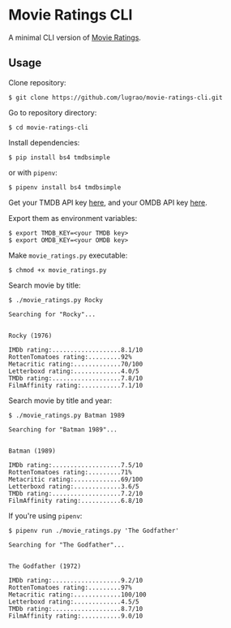 # Movie Ratings CLI

A minimal CLI version of [Movie Ratings](https://movie-ratings.vercel.app/).

## Usage
Clone repository:
```
$ git clone https://github.com/lugrao/movie-ratings-cli.git
```
Go to repository directory:
```
$ cd movie-ratings-cli
```

Install dependencies:
```
$ pip install bs4 tmdbsimple
```
or with `pipenv`:
```
$ pipenv install bs4 tmdbsimple
```

Get your TMDB API key [here](https://developers.themoviedb.org/3/getting-started/introduction), and your OMDB API key [here](http://www.omdbapi.com/apikey.aspx).

Export them as environment variables:
```
$ export TMDB_KEY=<your TMDB key>
$ export OMDB_KEY=<your OMDB key>
```
Make `movie_ratings.py` executable:
```
$ chmod +x movie_ratings.py
```
Search movie by title:
```
$ ./movie_ratings.py Rocky

Searching for "Rocky"...


Rocky (1976)

IMDb rating:...................8.1/10
RottenTomatoes rating:.........92%
Metacritic rating:.............70/100
Letterboxd rating:.............4.0/5
TMDb rating:...................7.8/10
FilmAffinity rating:...........7.1/10
```
Search movie by title and year:
```
$ ./movie_ratings.py Batman 1989

Searching for "Batman 1989"...


Batman (1989)

IMDb rating:...................7.5/10
RottenTomatoes rating:.........71%
Metacritic rating:.............69/100
Letterboxd rating:.............3.6/5
TMDb rating:...................7.2/10
FilmAffinity rating:...........6.8/10
```

If you're using `pipenv`:
```
$ pipenv run ./movie_ratings.py 'The Godfather'

Searching for "The Godfather"...


The Godfather (1972)

IMDb rating:...................9.2/10
RottenTomatoes rating:.........97%
Metacritic rating:.............100/100
Letterboxd rating:.............4.5/5
TMDb rating:...................8.7/10
FilmAffinity rating:...........9.0/10
```
